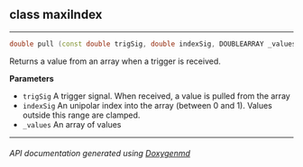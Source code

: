 ## class maxiIndex



---

```c++
double pull (const double trigSig, double indexSig, DOUBLEARRAY _values)
```
Returns a value from an array when a trigger is received. 

**Parameters**
- `trigSig` A trigger signal. When received, a value is pulled from the array 
- `indexSig` An unipolar index into the array (between 0 and 1). Values outside this range are clamped. 
- `_values` An array of values 

---

###### API documentation generated using [Doxygenmd](https://github.com/d99kris/doxygenmd)

